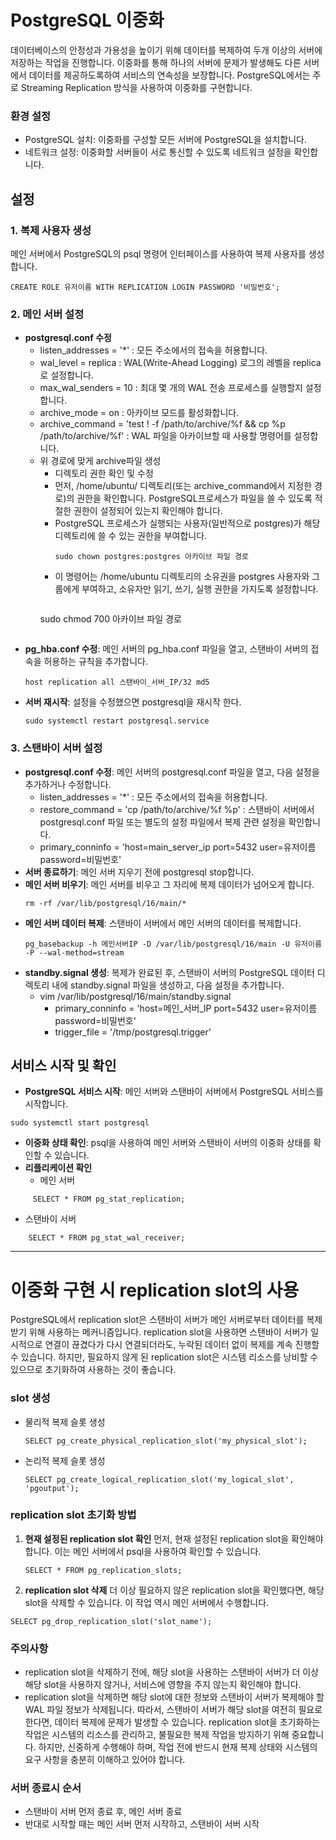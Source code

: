 # PostgreSQL 이중화
데이터베이스의 안정성과 가용성을 높이기 위해 데이터를 복제하여 두개 이상의 서버에 저장하는 작업을 진행합니다. 
이중화를 통해 하나의 서버에 문제가 발생해도 다른 서버에서 데이터를 제공하도록하여 서비스의 연속성을 보장합니다. PostgreSQL에서는 주로 Streaming Replication 방식을 사용하여 이중화를 구현합니다.

### 환경 설정
- PostgreSQL 설치: 이중화를 구성할 모든 서버에 PostgreSQL을 설치합니다.
- 네트워크 설정: 이중화할 서버들이 서로 통신할 수 있도록 네트워크 설정을 확인합니다.
## 설정
### 1. 복제 사용자 생성
메인 서버에서 PostgreSQL의 psql 명령어 인터페이스를 사용하여 복제 사용자를 생성합니다.
```
CREATE ROLE 유저이름 WITH REPLICATION LOGIN PASSWORD '비밀번호';
```
### 2. 메인 서버 설정
- **postgresql.conf 수정**
  - listen_addresses = '*' : 모든 주소에서의 접속을 허용합니다.
  - wal_level = replica : WAL(Write-Ahead Logging) 로그의 레벨을 replica로 설정합니다.
  - max_wal_senders = 10 : 최대 몇 개의 WAL 전송 프로세스를 실행할지 설정합니다.
  - archive_mode = on : 아카이브 모드를 활성화합니다.
  - archive_command = 'test ! -f /path/to/archive/%f && cp %p /path/to/archive/%f' : WAL 파일을 아카이브할 때 사용할 명령어를 설정합니다.
  - 위 경로에 맞게 archive파일 생성
    - 디렉토리 권한 확인 및 수정
    - 먼저, /home/ubuntu/ 디렉토리(또는 archive_command에서 지정한 경로)의 권한을 확인합니다. PostgreSQL프로세스가 파일을 쓸 수 있도록 적절한 권한이 설정되어 있는지 확인해야 합니다.
    - PostgreSQL 프로세스가 실행되는 사용자(일반적으로 postgres)가 해당 디렉토리에 쓸 수 있는 권한을 부여합니다.
      ```
      sudo chown postgres:postgres 아카이브 파일 경로
      ```
    - 이 명령어는 /home/ubuntu 디렉토리의 소유권을 postgres 사용자와 그룹에게 부여하고, 소유자만 읽기, 쓰기, 실행 권한을 가지도록 설정합니다.
      ```
     sudo chmod 700 아카이브 파일 경로
      ```
- **pg_hba.conf 수정**: 메인 서버의 pg_hba.conf 파일을 열고, 스탠바이 서버의 접속을 허용하는 규칙을 추가합니다.
  ```
  host replication all 스탠바이_서버_IP/32 md5
  ```
- **서버 재시작**: 설정을 수정했으면 postgresql을 재시작 한다.
  ```
  sudo systemctl restart postgresql.service
  ``` 
### 3. 스탠바이 서버 설정
- **postgresql.conf 수정**: 메인 서버의 postgresql.conf 파일을 열고, 다음 설정을 추가하거나 수정합니다.
  - listen_addresses = '*' : 모든 주소에서의 접속을 허용합니다.
  - restore_command = 'cp /path/to/archive/%f %p' : 스탠바이 서버에서 postgresql.conf 파일 또는 별도의 설정 파일에서 복제 관련 설정을 확인합니다.
  - primary_conninfo = 'host=main_server_ip port=5432 user=유저이름 password=비밀번호'
- **서버 종료하기**: 메인 서버 지우기 전에 postgresql stop합니다. 
- **메인 서버 비우기**: 메인 서버를 비우고 그 자리에 복제 데이터가 넘어오게 합니다.
  ```
  rm -rf /var/lib/postgresql/16/main/*
  ```
- **메인 서버 데이터 복제**: 스탠바이 서버에서 메인 서버의 데이터를 복제합니다.
  ```  
  pg_basebackup -h 메인서버IP -D /var/lib/postgresql/16/main -U 유저이름 -P --wal-method=stream
  ```
- **standby.signal 생성**: 복제가 완료된 후, 스탠바이 서버의 PostgreSQL 데이터 디렉토리 내에 standby.signal 파일을 생성하고, 다음 설정을 추가합니다.
  - vim /var/lib/postgresql/16/main/standby.signal
    - primary_conninfo = 'host=메인_서버_IP port=5432 user=유저이름 password=비밀번호'
    - trigger_file = '/tmp/postgresql.trigger'
## 서비스 시작 및 확인
- **PostgreSQL 서비스 시작**: 메인 서버와 스탠바이 서버에서 PostgreSQL 서비스를 시작합니다.
```
sudo systemctl start postgresql
```
- **이중화 상태 확인**: psql을 사용하여 메인 서버와 스탠바이 서버의 이중화 상태를 확인할 수 있습니다.
- **리플리케이션 확인** 
  - 메인 서버
```
     SELECT * FROM pg_stat_replication;
```
  - 스탠바이 서버
```
    SELECT * FROM pg_stat_wal_receiver;
```
---------------------------------------------------------------------------------------------
# 이중화 구현 시 replication slot의 사용
PostgreSQL에서 replication slot은 스탠바이 서버가 메인 서버로부터 데이터를 복제받기 위해 사용하는 메커니즘입니다. replication slot을 사용하면 스탠바이 서버가 일시적으로 연결이 끊겼다가 다시 연결되더라도, 누락된 데이터 없이 복제를 계속 진행할 수 있습니다. 하지만, 필요하지 않게 된 replication slot은 시스템 리소스를 낭비할 수 있으므로 초기화하여 사용하는 것이 좋습니다.
### slot 생성
- 물리적 복제 슬롯 생성
  ```
  SELECT pg_create_physical_replication_slot('my_physical_slot');
  ```
- 논리적 복제 슬롯 생성
  ```
  SELECT pg_create_logical_replication_slot('my_logical_slot', 'pgoutput');
  ```
### replication slot 초기화 방법
1. **현재 설정된 replication slot 확인**
   먼저, 현재 설정된 replication slot을 확인해야 합니다. 이는 메인 서버에서 psql을 사용하여 확인할 수 있습니다.
   ```
   SELECT * FROM pg_replication_slots;
   ```
2. **replication slot 삭제**
   더 이상 필요하지 않은 replication slot을 확인했다면, 해당 slot을 삭제할 수 있습니다. 이 작업 역시 메인 서버에서 수행합니다.
  ```
  SELECT pg_drop_replication_slot('slot_name');
  ``` 
### 주의사항
- replication slot을 삭제하기 전에, 해당 slot을 사용하는 스탠바이 서버가 더 이상 해당 slot을 사용하지 않거나, 서비스에 영향을 주지 않는지 확인해야 합니다.
- replication slot을 삭제하면 해당 slot에 대한 정보와 스탠바이 서버가 복제해야 할 WAL 파일 정보가 삭제됩니다. 따라서, 스탠바이 서버가 해당 slot을 여전히 필요로 한다면, 데이터 복제에 문제가 발생할 수 있습니다.
replication slot을 초기화하는 작업은 시스템의 리소스를 관리하고, 불필요한 복제 작업을 방지하기 위해 중요합니다. 하지만, 신중하게 수행해야 하며, 작업 전에 반드시 현재 복제 상태와 시스템의 요구 사항을 충분히 이해하고 있어야 합니다.

### 서버 종료시 순서
- 스탠바이 서버 먼저 종료 후, 메인 서버 종료
- 반대로 시작할 때는 메인 서버 먼저 시작하고, 스탠바이 서버 시작
